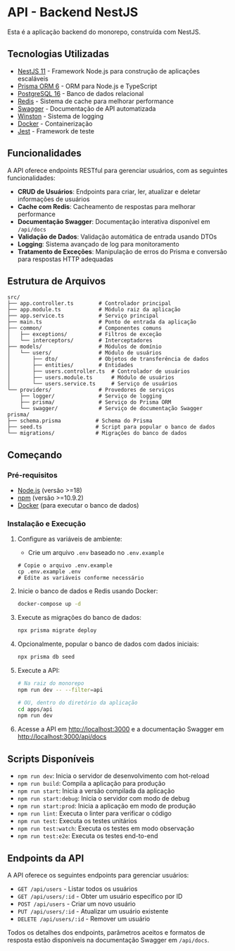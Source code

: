 # API - Backend NestJS

Esta é a aplicação backend do monorepo, construída com NestJS.

## Tecnologias Utilizadas

- [NestJS 11](https://nestjs.com/) - Framework Node.js para construção de aplicações escaláveis
- [Prisma ORM 6](https://www.prisma.io/) - ORM para Node.js e TypeScript
- [PostgreSQL 16](https://www.postgresql.org/) - Banco de dados relacional
- [Redis](https://redis.io/) - Sistema de cache para melhorar performance
- [Swagger](https://swagger.io/) - Documentação de API automatizada
- [Winston](https://github.com/winstonjs/winston) - Sistema de logging
- [Docker](https://www.docker.com/) - Containerização
- [Jest](https://jestjs.io/) - Framework de teste

## Funcionalidades

A API oferece endpoints RESTful para gerenciar usuários, com as seguintes funcionalidades:

- **CRUD de Usuários**: Endpoints para criar, ler, atualizar e deletar informações de usuários
- **Cache com Redis**: Cacheamento de respostas para melhorar performance
- **Documentação Swagger**: Documentação interativa disponível em `/api/docs`
- **Validação de Dados**: Validação automática de entrada usando DTOs
- **Logging**: Sistema avançado de log para monitoramento
- **Tratamento de Exceções**: Manipulação de erros do Prisma e conversão para respostas HTTP adequadas

## Estrutura de Arquivos

```
src/
├── app.controller.ts        # Controlador principal 
├── app.module.ts            # Módulo raiz da aplicação
├── app.service.ts           # Serviço principal
├── main.ts                  # Ponto de entrada da aplicação
├── common/                  # Componentes comuns
│   ├── exceptions/          # Filtros de exceção
│   └── interceptors/        # Interceptadores
├── models/                  # Módulos de domínio
│   └── users/               # Módulo de usuários
│       ├── dto/             # Objetos de transferência de dados
│       ├── entities/        # Entidades
│       ├── users.controller.ts  # Controlador de usuários
│       ├── users.module.ts      # Módulo de usuários
│       └── users.service.ts     # Serviço de usuários
└── providers/               # Provedores de serviços
    ├── logger/              # Serviço de logging
    ├── prisma/              # Serviço do Prisma ORM
    └── swagger/             # Serviço de documentação Swagger
prisma/
├── schema.prisma           # Schema do Prisma
├── seed.ts                 # Script para popular o banco de dados
└── migrations/             # Migrações do banco de dados
```

## Começando

### Pré-requisitos

* [Node.js](https://nodejs.org/) (versão >=18)
* [npm](https://www.npmjs.com/) (versão >=10.9.2)
* [Docker](https://www.docker.com/) (para executar o banco de dados)

### Instalação e Execução

1. Configure as variáveis de ambiente:
   * Crie um arquivo `.env` baseado no `.env.example` 
   ```
   # Copie o arquivo .env.example
   cp .env.example .env
   # Edite as variáveis conforme necessário
   ```

2. Inicie o banco de dados e Redis usando Docker:
   ```bash
   docker-compose up -d
   ```

3. Execute as migrações do banco de dados:
   ```bash
   npx prisma migrate deploy
   ```

4. Opcionalmente, popular o banco de dados com dados iniciais:
   ```bash
   npx prisma db seed
   ```

5. Execute a API:
   ```bash
   # Na raiz do monorepo
   npm run dev -- --filter=api
   
   # OU, dentro do diretório da aplicação
   cd apps/api
   npm run dev
   ```

6. Acesse a API em [http://localhost:3000](http://localhost:3000) e a documentação Swagger em [http://localhost:3000/api/docs](http://localhost:3000/api/docs)

## Scripts Disponíveis

* `npm run dev`: Inicia o servidor de desenvolvimento com hot-reload
* `npm run build`: Compila a aplicação para produção
* `npm run start`: Inicia a versão compilada da aplicação
* `npm run start:debug`: Inicia o servidor com modo de debug
* `npm run start:prod`: Inicia a aplicação em modo de produção
* `npm run lint`: Executa o linter para verificar o código
* `npm run test`: Executa os testes unitários
* `npm run test:watch`: Executa os testes em modo observação
* `npm run test:e2e`: Executa os testes end-to-end

## Endpoints da API

A API oferece os seguintes endpoints para gerenciar usuários:

- `GET /api/users` - Listar todos os usuários
- `GET /api/users/:id` - Obter um usuário específico por ID
- `POST /api/users` - Criar um novo usuário
- `PUT /api/users/:id` - Atualizar um usuário existente
- `DELETE /api/users/:id` - Remover um usuário

Todos os detalhes dos endpoints, parâmetros aceitos e formatos de resposta estão disponíveis na documentação Swagger em `/api/docs`.
